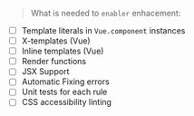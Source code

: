 > What is needed to `enabler` enhacement:


- [ ] Template literals in `Vue.component` instances
- [ ] X-templates (Vue)
- [ ] Inline templates (Vue)
- [ ] Render functions
- [ ] JSX Support
- [ ] Automatic Fixing errors
- [ ] Unit tests for each rule
- [ ] CSS accessibility linting
